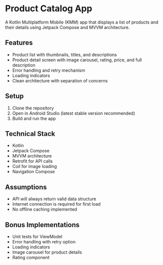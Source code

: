 # Product Catalog App

A Kotlin Multiplatform Mobile (KMM) app that displays a list of products and their details using Jetpack Compose and MVVM architecture.

## Features
- Product list with thumbnails, titles, and descriptions
- Product detail screen with image carousel, rating, price, and full description
- Error handling and retry mechanism
- Loading indicators
- Clean architecture with separation of concerns

## Setup
1. Clone the repository
2. Open in Android Studio (latest stable version recommended)
3. Build and run the app

## Technical Stack
- Kotlin
- Jetpack Compose
- MVVM architecture
- Retrofit for API calls
- Coil for image loading
- Navigation Compose

## Assumptions
- API will always return valid data structure
- Internet connection is required for first load
- No offline caching implemented

## Bonus Implementations
- Unit tests for ViewModel
- Error handling with retry option
- Loading indicators
- Image carousel for product details
- Rating component
